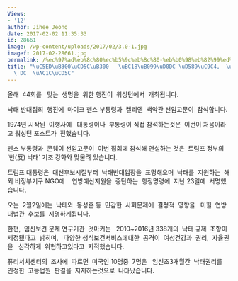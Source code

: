 ```yaml
---
Views:
- '12'
author: Jihee Jeong
date: 2017-02-02 11:35:33
id: 28661
image: /wp-content/uploads/2017/02/3.0-1.jpg
imagef: 2017-02-28661.jpg
permalink: /%ec%97%ad%eb%8c%80%ec%b5%9c%eb%8c%80-%eb%b0%98%eb%82%99%ed%83%9c-%ed%96%89%ec%a7%84-%ec%9b%8c%ec%8b%b1%ed%84%b4-dc-%ea%b0%9c%ec%b5%9c/
title: "\uC5ED\uB300\uCD5C\uB300   \uBC18\uB099\uD0DC \uD589\uC9C4,  \uC6CC\uC2F1\uD134\
  \ DC  \uAC1C\uCD5C"
---
```


올해  44회를   맞는  생명을  위한 행진이  워싱턴에서  개최됩니다.

낙태 반대집회  행진에  마이크 펜스 부통령과  켈리엔  백악관 선임고문이  참석합니다.

1974년 시작된  이행사에   대통령이나  부통령이 직접 참석하는것은  이번이 처음이라고 워싱턴 포스트가  전했습니다.

펜스 부통령과  콘웨이 선임고문이  이번 집회에 참석해 연설하는 것은  트럼프 정부의 &#8216;반(反) 낙태&#8217; 기조 강화와 맞물려 있습니다.

트럼프 대통령은  대선후보시절부터  낙태반대입장을  표명해오며  낙태를  지원하는  해외 비정부기구 NGO에    연방예산지원을  중단하는  행정명령에  지난 23일에  서명했습니다.

오는  2월2일에는  낙태와  동성혼 등  민감한  사회문제에  결정적  영향을   미칠  연방 대법관  후보를  지명하게됩니다.

한편,  임신보건 문제 연구기관  것마커는   2010~2016년 338개의  낙태 규제  조항이  제정됐다고  밝히며,   다양한 생식보건서비스에대한  공격이  여성건강과  권리,  자율권을   심각하게  위협하고있다고  지적했습니다.

퓨리서치센터의  조사에  따르면  미국인 10명중  7명은   임신초3개월간  낙태권리를  인정한  고등법원  판결을  지지하는것으로  나타났습니다.

&nbsp;

&nbsp;

&nbsp;

&nbsp;

&nbsp;

&nbsp;